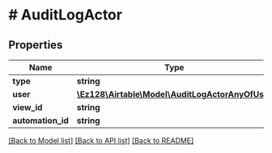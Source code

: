 # # AuditLogActor

## Properties

Name | Type | Description | Notes
------------ | ------------- | ------------- | -------------
**type** | **string** |  |
**user** | [**\Ez128\Airtable\Model\AuditLogActorAnyOfUser**](AuditLogActorAnyOfUser.md) |  |
**view_id** | **string** |  |
**automation_id** | **string** |  |

[[Back to Model list]](../../README.md#models) [[Back to API list]](../../README.md#endpoints) [[Back to README]](../../README.md)
